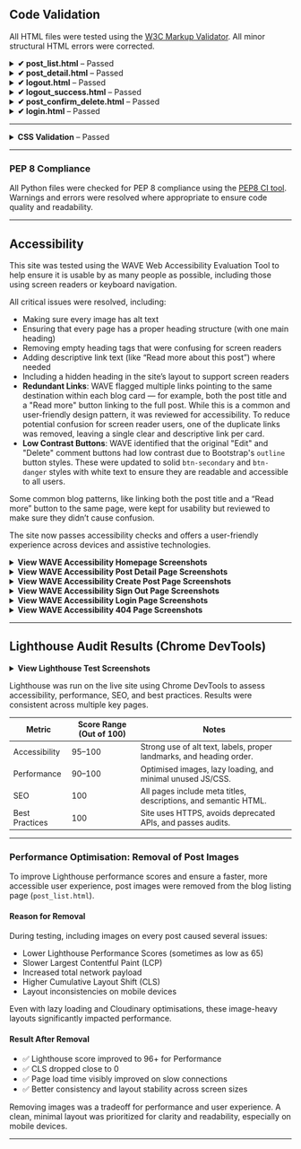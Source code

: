 ## Code Validation

All HTML files were tested using the [W3C Markup Validator](https://validator.w3.org/). All minor structural HTML errors were corrected.

<details>
<summary><strong>✔ post_list.html</strong> – Passed</summary>


**Status:** ✅ Pass

<img src="docs/images/post_list_html.png" alt="HTML Test Homepage">
</details>

<details>
<summary><strong>✔ post_detail.html</strong> – Passed</summary>

**Notes:**
- No structural errors.
- All tags properly closed and nested.

**Status:** ✅ Pass

<img src="docs/images/post_detail_html.png" alt="Post Detail HTML Test">
</details>



<details>
<summary><strong>✔ logout.html</strong> – Passed</summary>

**Notes:**
- All content properly structured.
- Page passed validation cleanly.

**Status:** ✅ Pass

<img src="docs/images/sign_out_html.png" alt="Logout HTML Test">
</details>

<details>
<summary><strong>✔ logout_success.html</strong> – Passed</summary>

<img src="docs/images/log_out_success_html.png" alt="Logout Success HTML Test">

**Status:** ✅ Pass

<img alt="post_list.html validation" src="images/testing/post-form-html-validation.png" />

</details>

<details>
<summary><strong>✔ post_confirm_delete.html</strong> – Passed</summary>

**Notes:**
- Form markup validated successfully.
- Required fields are correctly labelled and accessible.

**Status:** ✅ Pass

<img src="docs/images/post_confirm_delete.png" alt="Logout Success HTML Test">>

</details>

<details>
<summary><strong>✔ login.html</strong> – Passed</summary>

**Notes:**
- Form markup validated successfully.
- Required fields are correctly labelled and accessible.

**Status:** ✅ Pass

<img src="docs/images/post_confirm_delete.png" alt="Login HTML Test">>

</details>







---
<details>
<summary><strong> CSS Validation</strong> – Passed</summary>

All custom CSS was tested using the [W3C CSS Validator](https://jigsaw.w3.org/css-validator/) to ensure compliance with modern web standards.

The main stylesheet (`style.css`) was uploaded directly to the validator. The results showed no syntax errors or compatibility warnings.


**Status:** ✅ Pass

<img src="docs/images/css.png" alt="CSS">

</details>

---

### PEP 8 Compliance

All Python files were checked for PEP 8 compliance using the [PEP8 CI tool](https://pep8ci.herokuapp.com/).  
Warnings and errors were resolved where appropriate to ensure code quality and readability.

---
## Accessibility 

This site was tested using the WAVE Web Accessibility Evaluation Tool to help ensure it is usable by as many people as possible, including those using screen readers or keyboard navigation.

All critical issues were resolved, including:

- Making sure every image has alt text
- Ensuring that every page has a proper heading structure (with one main heading)
- Removing empty heading tags that were confusing for screen readers
- Adding descriptive link text (like “Read more about this post”) where needed
- Including a hidden heading in the site’s layout to support screen readers
- **Redundant Links**: WAVE flagged multiple links pointing to the same destination within each blog card — for example, both the post title and a "Read more" button linking to the full post. While this is a common and user-friendly design pattern, it was reviewed for accessibility. To reduce potential confusion for screen reader users, one of the duplicate links was removed, leaving a single clear and descriptive link per card.
- **Low Contrast Buttons**: WAVE identified that the original "Edit" and "Delete" comment buttons had low contrast due to Bootstrap's `outline` button styles. These were updated to solid `btn-secondary` and `btn-danger` styles with white text to ensure they are readable and accessible to all users.

Some common blog patterns, like linking both the post title and a “Read more” button to the same page, were kept for usability but reviewed to make sure they didn’t cause confusion.

The site now passes accessibility checks and offers a user-friendly experience across devices and assistive technologies.


<details>
<summary><strong>View WAVE Accessibility Homepage Screenshots</strong></summary>

<img src="docs/images/post_list_wave.png" alt="Wave Test Homepage">

</details>

<details>
<summary><strong>View WAVE Accessibility Post Detail Page Screenshots</strong></summary>

<img src="docs/images/post_detail_wave.png" alt="Wave Test Homepage">

</details>

<details>
<summary><strong>View WAVE Accessibility Create Post Page Screenshots</strong></summary>

<img src="docs/images/create_post_wave.png" alt="Wave Test Homepage">

</details>

<details>
<summary><strong>View WAVE Accessibility Sign Out Page Screenshots</strong></summary>

<img src="docs/images/sign_out_wave.png" alt="Wave Test Homepage">

</details>


<details>
<summary><strong>View WAVE Accessibility Login Page Screenshots</strong></summary>

---
 ⚠️ One alert flagged for "Redundant Links" on the login page. This occurred because both the navbar and login form contain a link to the signup page.
  
This is an intentional design decision to offer users multiple clear paths to registration, especially for mobile or first-time visitors and does not affect usability or accessibility.

---
<img src="docs/images/login_wave.png" alt="Wave Test Homepage">

</details>

<details>
<summary><strong>View WAVE Accessibility 404 Page Screenshots</strong></summary>

<img src="docs/images/404_wave.png" alt="Wave Test Homepage">

</details>

---

## Lighthouse Audit Results (Chrome DevTools)



<details>
<summary><strong>View Lighthouse Test Screenshots</strong></summary>

_Add screenshots here showing Lighthouse scores and reports for homepage and post pages._

</details>


Lighthouse was run on the live site using Chrome DevTools to assess accessibility, performance, SEO, and best practices. Results were consistent across multiple key pages.

| Metric        | Score Range (Out of 100) | Notes                                                         |
|---------------|--------------------------|---------------------------------------------------------------|
| Accessibility | 95–100                   | Strong use of alt text, labels, proper landmarks, and heading order. |
| Performance   | 90–100                   | Optimised images, lazy loading, and minimal unused JS/CSS.    |
| SEO           | 100                      | All pages include meta titles, descriptions, and semantic HTML. |
| Best Practices| 100                      | Site uses HTTPS, avoids deprecated APIs, and passes audits.   |
---
###  Performance Optimisation: Removal of Post Images

To improve Lighthouse performance scores and ensure a faster, more accessible user experience, post images were removed from the blog listing page (`post_list.html`).

#### Reason for Removal

During testing, including images on every post caused several issues:

-  Lower Lighthouse Performance Scores (sometimes as low as 65)
-  Slower Largest Contentful Paint (LCP)
-  Increased total network payload
-  Higher Cumulative Layout Shift (CLS)
- Layout inconsistencies on mobile devices

Even with lazy loading and Cloudinary optimisations, these image-heavy layouts significantly impacted performance.

#### Result After Removal

- ✅ Lighthouse score improved to 96+ for Performance
- ✅ CLS dropped close to 0
- ✅ Page load time visibly improved on slow connections
- ✅ Better consistency and layout stability across screen sizes

Removing images was a tradeoff for performance and user experience. A clean, minimal layout was prioritized for clarity and readability, especially on mobile devices.


---
